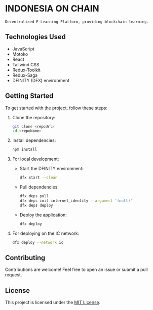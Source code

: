 # INDONESIA ON CHAIN
    Decentralized E-Learning Platform, providing blockchain learning.


## Technologies Used

- JavaScript
- Motoko
- React
- Tailwind CSS
- Redux-Toolkit
- Redux-Saga
- DFINITY (DFX) environment

## Getting Started

To get started with the project, follow these steps:

1. Clone the repository:

    ```bash
    git clone <repoUrl>
    cd <repoName>
    ```

2. Install dependencies:

    ```bash
    npm install
    ```

3. For local development:

    - Start the DFINITY environment:

        ```bash
        dfx start --clean
        ```

    - Pull dependencies:

        ```bash
        dfx deps pull
        dfx deps init internet_identity --argument '(null)'
        dfx deps deploy
        ```

    - Deploy the application:

        ```bash
        dfx deploy
        ```

4. For deploying on the IC network:

    ```bash
    dfx deploy --network ic
    ```

## Contributing

Contributions are welcome! Feel free to open an issue or submit a pull request.

## License

This project is licensed under the [MIT License](LICENSE).
